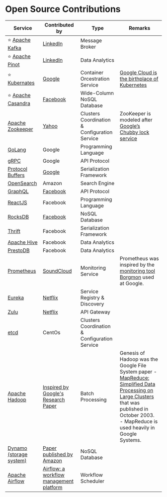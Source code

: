 # Open Source Contributions

| Service                                                                                     | Contributed by                                                                                                                       | Type                                          | Remarks                                                                                                                                                                                                                                                                                                |
|---------------------------------------------------------------------------------------------|--------------------------------------------------------------------------------------------------------------------------------------|-----------------------------------------------|--------------------------------------------------------------------------------------------------------------------------------------------------------------------------------------------------------------------------------------------------------------------------------------------------------|
| :star: [Apache Kafka](https://github.com/Anshul619/HLD-System-Designs/tree/main/2_MessageBrokersEDA/Kafka/Readme.md)                               | [LinkedIn](https://engineering.linkedin.com/blog/2019/apache-kafka-trillion-messages)                                                | Message Broker                                |                                                                                                                                                                                                                                                                                                        |
| :star: [Apache Pinot](https://github.com/Anshul619/HLD-System-Designs/tree/main/6_BigData/DataStorage/DataWarehouses/ApachePinot.md)               | [LinkedIn](https://www.linkedin.com/blog/engineering/open-source/apache-pinot-030-update)                                            | Data Analytics                                |                                                                                                                                                                                                                                                                                                        |
| :star: [Kubernates](https://github.com/Anshul619/HLD-System-Designs/tree/main/9_Container&Orchestration/Kubernates/Readme.md)                      | [Google](https://cloud.google.com/learn/what-is-kubernetes)                                                                          | Container Orcestration Service                | [Google Cloud is the birthplace of Kubernetes](https://cloud.google.com/learn/what-is-kubernetes)                                                                                                                                                                                                      |
| :star: [Apache Casandra](https://github.com/Anshul619/HLD-System-Designs/tree/main/1_Databases/11_WideColumn-Databases/ApacheCasandra.md)          | [Facebook](https://cassandra.apache.org/_/index.html)                                                                                | Wide-Column NoSQL Database                    |                                                                                                                                                                                                                                                                                                        |
| [Apache Zookeeper](https://github.com/Anshul619/HLD-System-Designs/tree/main/10_ClusterCoordination/ApacheZookeeper.md)                            | [Yahoo](https://en.wikipedia.org/wiki/Apache_ZooKeeper)                                                                              | Clusters Coordination & Configuration Service | ZooKeeper is modeled after [Google’s Chubby lock service](https://people.cs.rutgers.edu/~pxk/417/notes/chubby.html)                                                                                                                                                                                    |
| [GoLang](https://github.com/Anshul619/golang)                                               | Google                                                                                                                               | Programming Language                          |                                                                                                                                                                                                                                                                                                        |
| [gRPC](https://github.com/Anshul619/HLD-System-Designs/tree/main/8_APIStandards/gRPC.md)                                                           | Google                                                                                                                               | API Protocol                                  |                                                                                                                                                                                                                                                                                                        |
| [Protocol Buffers](https://github.com/Anshul619/HLD-System-Designs/tree/main/8_APIStandards/SerializationFrameworks/ProtocolBuffers.md)            | [Google](https://protobuf.dev/)                                                                                                      | Serialization Framework                       |                                                                                                                                                                                                                                                                                                        |
| [OpenSearch](https://github.com/Anshul619/AWS-Services/tree/main/1_Databases/AmazonOpenSearch/Readme.md)              | Amazon                                                                                                                               | Search Engine                                 |                                                                                                                                                                                                                                                                                                        |
| [GraphQL](https://github.com/Anshul619/HLD-System-Designs/tree/main/8_APIStandards/GraphQL/Readme.md)                                                     | [Facebook](https://buddy.works/tutorials/what-is-graphql-and-why-facebook-felt-the-need-to-build-it#why-facebook-built-graphql)      | API Protocol                                  |                                                                                                                                                                                                                                                                                                        |
| [ReactJS](https://github.com/Anshul619/Programming-Languages/tree/main/4_FrontEnd/React.md) | Facebook                                                                                                                             | Programming Language                          |                                                                                                                                                                                                                                                                                                        |
| [RocksDB](https://github.com/Anshul619/HLD-System-Designs/tree/main/1_Databases/14_EmbededKeyValue-Databases/RocksDB.md)                           | [Facebook](https://engineering.fb.com/2013/11/21/core-data/under-the-hood-building-and-open-sourcing-rocksdb/)                       | NoSQL Database                                |                                                                                                                                                                                                                                                                                                        |
| [Thrift](https://github.com/Anshul619/HLD-System-Designs/tree/main/8_APIStandards/SerializationFrameworks/Thrift.md)                               | Facebook                                                                                                                             | Serialization Framework                       |                                                                                                                                                                                                                                                                                                        |
| [Apache Hive](https://github.com/Anshul619/HLD-System-Designs/tree/main/6_BigData/DataConsumption/ApacheHive.md)                                   | Facebook                                                                                                                             | Data Analytics                                |                                                                                                                                                                                                                                                                                                        |
| [PrestoDB](https://github.com/Anshul619/HLD-System-Designs/tree/main/6_BigData/DataConsumption/PrestoDB.md)                                        | Facebook                                                                                                                             | Data Analytics                                |                                                                                                                                                                                                                                                                                                        |
| [Prometheus](https://github.com/Anshul619/HLD-System-Designs/tree/main/12_Observability/Prometheus.md)                                             | [SoundCloud](https://soundcloud.com/)                                                                                                | Monitoring Service                            | Prometheus was inspired by the [monitoring tool Borgmon](https://sre.google/sre-book/practical-alerting/) used at Google.                                                                                                                                                                              |
| [Eureka](https://github.com/Anshul619/HLD-System-Designs/tree/main/3_MicroServices/2_ServiceRegistry&Discovery/Eureka.md)                          | [Netflix](https://netflixtechblog.com/netflix-shares-cloud-load-balancing-and-failover-tool-eureka-c10647ef95e5)                     | Service Registry & Discovery                  |                                                                                                                                                                                                                                                                                                        |
| [Zulu](https://github.com/Anshul619/HLD-System-Designs/tree/main/3_MicroServices/1_APIGateway/ZuluAPIGateway.md)                                   | [Netflix](https://netflixtechblog.com/netflix-shares-cloud-load-balancing-and-failover-tool-eureka-c10647ef95e5)                     | API Gateway                                   |                                                                                                                                                                                                                                                                                                        |
| [etcd](https://github.com/Anshul619/HLD-System-Designs/tree/main/10_ClusterCoordination/etcd.md)                                                   | CentOs                                                                                                                               | Clusters Coordination & Configuration Service |                                                                                                                                                                                                                                                                                                        |
| [Apache Hadoop](https://github.com/Anshul619/HLD-System-Designs/tree/main/6_BigData/ApacheHadoop/Readme.md)                                        | [Inspired by Google's Research Paper](https://en.wikipedia.org/wiki/Apache_Hadoop)                                                   | Batch Processing                              | Genesis of Hadoop was the Google File System paper - [MapReduce: Simplified Data Processing on Large Clusters](https://static.googleusercontent.com/media/research.google.com/en//archive/mapreduce-osdi04.pdf) that was published in October 2003.<br/>- MapReduce is used heavily in Google Systems. |
| [Dynamo (storage system)](https://github.com/Anshul619/HLD-System-Designs/tree/main/1_Databases/5_Database-Internals/DynamoStyleDatabases.md)       | [Paper published by Amazon](https://www.allthingsdistributed.com/files/amazon-dynamo-sosp2007.pdf)                                   | NoSQL Database                                |                                                                                                                                                                                                                                                                                                        |
| [Apache Airflow](https://github.com/Anshul619/HLD-System-Designs/tree/main/6_BigData/WorkflowSchedulers/ApacheAirflow.md)                          | [Airflow: a workflow management platform](https://medium.com/airbnb-engineering/airflow-a-workflow-management-platform-46318b977fd8) | Workflow Scheduler                            |                                                                                                                                                                                                                                                                                                        |